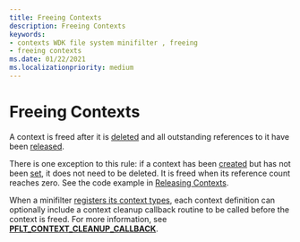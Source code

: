 ```yaml
---
title: Freeing Contexts
description: Freeing Contexts
keywords:
- contexts WDK file system minifilter , freeing
- freeing contexts
ms.date: 01/22/2021
ms.localizationpriority: medium
---
```


# Freeing Contexts

A context is freed after it is [deleted](deleting-contexts.md) and all outstanding references to it have been [released](releasing-contexts.md).

There is one exception to this rule: if a context has been [created](creating-contexts.md) but has not been [set](setting-contexts.md), it does not need to be deleted. It is freed when its reference count reaches zero. See the code example in [Releasing Contexts](releasing-contexts.md).

When a minifilter [registers its context types](registering-context-types.md), each context definition can optionally include a context cleanup callback routine to be called before the context is freed. For more information, see [**PFLT_CONTEXT_CLEANUP_CALLBACK**](/windows-hardware/drivers/ddi/fltkernel/nc-fltkernel-pflt_context_cleanup_callback).
